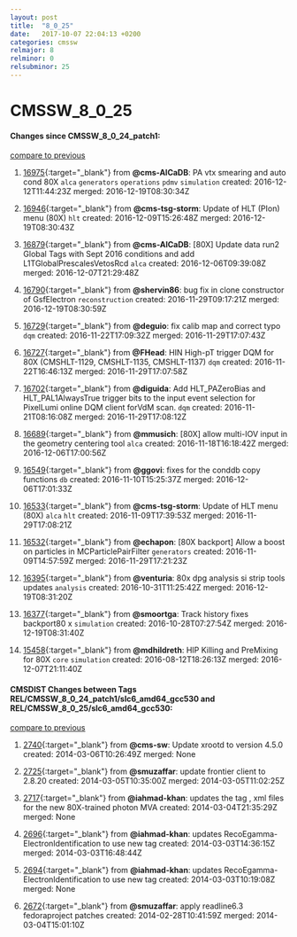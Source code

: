 ```yaml
---
layout: post
title:  "8_0_25"
date:   2017-10-07 22:04:13 +0200
categories: cmssw
relmajor: 8
relminor: 0
relsubminor: 25
---
```


# CMSSW_8_0_25
#### Changes since CMSSW_8_0_24_patch1:

[compare to previous](https://github.com/cms-sw/cmssw/compare/CMSSW_8_0_24_patch1...CMSSW_8_0_25)



1. [16975](http://github.com/cms-sw/cmssw/pull/16975){:target="_blank"}  from **@cms-AlCaDB**: PA vtx smearing and auto cond 80X `alca`  `generators`  `operations`  `pdmv`  `simulation`  created: 2016-12-12T11:44:23Z merged: 2016-12-19T08:30:34Z

1. [16946](http://github.com/cms-sw/cmssw/pull/16946){:target="_blank"}  from **@cms-tsg-storm**: Update of HLT (PIon) menu (80X) `hlt`  created: 2016-12-09T15:26:48Z merged: 2016-12-19T08:30:43Z

1. [16879](http://github.com/cms-sw/cmssw/pull/16879){:target="_blank"}  from **@cms-AlCaDB**: [80X] Update data run2 Global Tags with Sept 2016 conditions and add L1TGlobalPrescalesVetosRcd `alca`  created: 2016-12-06T09:39:08Z merged: 2016-12-07T21:29:48Z

1. [16790](http://github.com/cms-sw/cmssw/pull/16790){:target="_blank"}  from **@shervin86**: bug fix in clone constructor of GsfElectron `reconstruction`  created: 2016-11-29T09:17:21Z merged: 2016-12-19T08:30:59Z

1. [16729](http://github.com/cms-sw/cmssw/pull/16729){:target="_blank"}  from **@deguio**: fix calib map and correct typo `dqm`  created: 2016-11-22T17:09:32Z merged: 2016-11-29T17:07:43Z

1. [16727](http://github.com/cms-sw/cmssw/pull/16727){:target="_blank"}  from **@FHead**: HIN High-pT trigger DQM for 80X (CMSHLT-1129, CMSHLT-1135, CMSHLT-1137) `dqm`  created: 2016-11-22T16:46:13Z merged: 2016-11-29T17:07:58Z

1. [16702](http://github.com/cms-sw/cmssw/pull/16702){:target="_blank"}  from **@diguida**: Add HLT_PAZeroBias and HLT_PAL1AlwaysTrue trigger bits to the input event selection for PixelLumi online DQM client forVdM scan. `dqm`  created: 2016-11-21T08:16:08Z merged: 2016-11-29T17:08:12Z

1. [16689](http://github.com/cms-sw/cmssw/pull/16689){:target="_blank"}  from **@mmusich**: [80X] allow multi-IOV input in the geometry centering tool `alca`  created: 2016-11-18T16:18:42Z merged: 2016-12-06T17:00:56Z

1. [16549](http://github.com/cms-sw/cmssw/pull/16549){:target="_blank"}  from **@ggovi**: fixes for the conddb copy functions `db`  created: 2016-11-10T15:25:37Z merged: 2016-12-06T17:01:33Z

1. [16533](http://github.com/cms-sw/cmssw/pull/16533){:target="_blank"}  from **@cms-tsg-storm**: Update of HLT menu (80X) `alca`  `hlt`  created: 2016-11-09T17:39:53Z merged: 2016-11-29T17:08:21Z

1. [16532](http://github.com/cms-sw/cmssw/pull/16532){:target="_blank"}  from **@echapon**: [80X backport] Allow a boost on particles in MCParticlePairFilter `generators`  created: 2016-11-09T14:57:59Z merged: 2016-11-29T17:21:23Z

1. [16395](http://github.com/cms-sw/cmssw/pull/16395){:target="_blank"}  from **@venturia**: 80x dpg analysis si strip tools updates `analysis`  created: 2016-10-31T11:25:42Z merged: 2016-12-19T08:31:20Z

1. [16377](http://github.com/cms-sw/cmssw/pull/16377){:target="_blank"}  from **@smoortga**: Track history fixes backport80 x `simulation`  created: 2016-10-28T07:27:54Z merged: 2016-12-19T08:31:40Z

1. [15458](http://github.com/cms-sw/cmssw/pull/15458){:target="_blank"}  from **@mdhildreth**: HIP Killing and PreMixing for 80X `core`  `simulation`  created: 2016-08-12T18:26:13Z merged: 2016-12-07T21:11:40Z

#### CMSDIST Changes between Tags REL/CMSSW_8_0_24_patch1/slc6_amd64_gcc530 and REL/CMSSW_8_0_25/slc6_amd64_gcc530:

[compare to previous](https://github.com/cms-sw/cmsdist/compare/REL/CMSSW_8_0_24_patch1/slc6_amd64_gcc530...REL/CMSSW_8_0_25/slc6_amd64_gcc530)



1. [2740](http://github.com/cms-sw/cmssw/pull/2740){:target="_blank"}  from **@cms-sw**: Update xrootd to version 4.5.0 created: 2014-03-06T10:26:49Z merged: None

1. [2725](http://github.com/cms-sw/cmssw/pull/2725){:target="_blank"}  from **@smuzaffar**: update frontier client to 2.8.20 created: 2014-03-05T10:35:00Z merged: 2014-03-05T11:02:25Z

1. [2717](http://github.com/cms-sw/cmssw/pull/2717){:target="_blank"}  from **@iahmad-khan**: updates the tag , xml files for the new 80X-trained photon MVA created: 2014-03-04T21:35:29Z merged: None

1. [2696](http://github.com/cms-sw/cmssw/pull/2696){:target="_blank"}  from **@iahmad-khan**: updates RecoEgamma-ElectronIdentification to use new tag created: 2014-03-03T14:36:15Z merged: 2014-03-03T16:48:44Z

1. [2694](http://github.com/cms-sw/cmssw/pull/2694){:target="_blank"}  from **@iahmad-khan**: updates RecoEgamma-ElectronIdentification to use new tag created: 2014-03-03T10:19:08Z merged: None

1. [2672](http://github.com/cms-sw/cmssw/pull/2672){:target="_blank"}  from **@smuzaffar**: apply readline6.3 fedoraproject patches created: 2014-02-28T10:41:59Z merged: 2014-03-04T15:01:10Z
